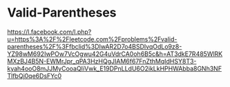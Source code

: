 # Valid-Parentheses
https://l.facebook.com/l.php?u=https%3A%2F%2Fleetcode.com%2Fproblems%2Fvalid-parentheses%2F%3Ffbclid%3DIwAR2D7o4BSDIvqOdLo9z8-YZ98wM692IwPOw7VcOgwu42G4uVdrCA0oh6B5c&h=AT3dkE7R485WlRKMXzBJ4B5N-EWMrJpr_qPA3HzHQgJIAM6f67FnZthMqIdHSY8T3-kyah4ooO8mJJMyCooaQIiVwk_E19DPnLLdU6O2ikLkHPHWAbba8GNh3NFTlfbQj0qe6DsFYc0
